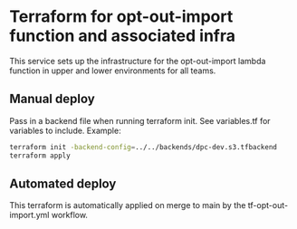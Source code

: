 # Terraform for opt-out-import function and associated infra

This service sets up the infrastructure for the opt-out-import lambda function in upper and lower environments for all teams.

## Manual deploy

Pass in a backend file when running terraform init. See variables.tf for variables to include. Example:

```bash
terraform init -backend-config=../../backends/dpc-dev.s3.tfbackend
terraform apply
```

## Automated deploy

This terraform is automatically applied on merge to main by the tf-opt-out-import.yml workflow.
